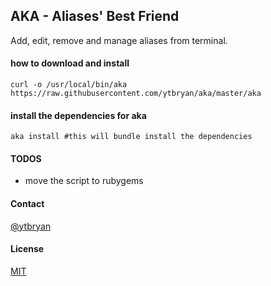## AKA - Aliases' Best Friend
Add, edit, remove and manage aliases from terminal.

#### how to download and install
```
curl -o /usr/local/bin/aka https://raw.githubusercontent.com/ytbryan/aka/master/aka
```

#### install the dependencies for aka
```
aka install #this will bundle install the dependencies
```


#### TODOS
- move the script to rubygems

#### Contact
[@ytbryan](http://twitter.com/ytbryan)

#### License
[MIT ](http://www.opensource.org/licenses/MIT)
